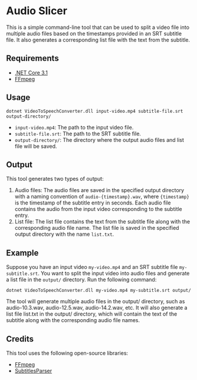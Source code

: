 # Audio Slicer

This is a simple command-line tool that can be used to split a video file into multiple audio files based on the timestamps provided in an SRT subtitle file. It also generates a corresponding list file with the text from the subtitle.

## Requirements
- [.NET Core 3.1](https://dotnet.microsoft.com/download/dotnet/3.1)
- [FFmpeg](https://ffmpeg.org/)

## Usage
```shell
dotnet VideoToSpeechConverter.dll input-video.mp4 subtitle-file.srt output-directory/
```
- `input-video.mp4`: The path to the input video file.
- `subtitle-file.srt`: The path to the SRT subtitle file.
- `output-directory/`: The directory where the output audio files and list file will be saved.
 

## Output

This tool generates two types of output:
1. Audio files: The audio files are saved in the specified output directory with a naming convention of `audio-{timestamp}.wav`, where `{timestamp}` is the timestamp of the subtitle entry in seconds. Each audio file contains the audio from the input video corresponding to the subtitle entry.
2. List file: The list file contains the text from the subtitle file along with the corresponding audio file name. The list file is saved in the specified output directory with the name `list.txt`.

## Example
Suppose you have an input video `my-video.mp4` and an SRT subtitle file `my-subtitle.srt`. You want to split the input video into audio files and generate a list file in the `output/` directory. Run the following command:

```shell
dotnet VideoToSpeechConverter.dll my-video.mp4 my-subtitle.srt output/
```

The tool will generate multiple audio files in the output/ directory, such as audio-10.3.wav, audio-12.5.wav, audio-14.2.wav, etc. It will also generate a list file list.txt in the output/ directory, which will contain the text of the subtitle along with the corresponding audio file names.

## Credits

This tool uses the following open-source libraries:

- [FFmpeg](https://ffmpeg.org/)
- [SubtitlesParser](https://github.com/AlexPoint/SubtitlesParser)